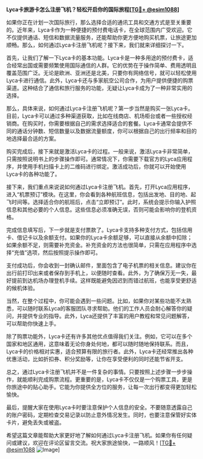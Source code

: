**Lyca卡旅游卡怎么注册飞机？轻松开启你的国际旅程[[TG💪+ @esim1088](https://t.me/s/esim1088)]**

如果你正在计划一次国际旅行，那么选择合适的通讯工具和交通方式是至关重要的。近年来，Lyca卡作为一种便捷的预付费电话卡，在全球范围内广受欢迎。它不仅提供通话、短信和数据流量服务，还能帮助你更方便地购买机票，让旅途更加顺畅。那么，如何通过Lyca卡注册飞机呢？接下来，我们就来详细探讨一下。

首先，让我们了解一下Lyca卡的基本功能。Lyca卡是一种多用途的预付费卡，适合经常出国或需要频繁使用国际通信的人群。它的优势在于操作简单、费用透明且覆盖范围广泛。无论是欧洲、亚洲还是北美，只要你有网络信号，就可以轻松使用Lyca卡进行通信。此外，Lyca卡还与多家航空公司合作，为用户提供便捷的购票渠道。这种结合了通信和旅行服务的功能，无疑让Lyca卡成为了一种非常实用的选择。

那么，具体来说，如何通过Lyca卡注册飞机呢？第一步当然是购买一张Lyca卡。目前，Lyca卡可以通过多种渠道获取，比如在线商店、机场柜台或者一些授权经销商。在购买时，你需要根据自己的需求选择适合的套餐。Lyca卡通常会提供不同的通话分钟数、短信数量以及数据流量额度，你可以根据自己的出行频率和目的地选择最合适的方案。

购买完成后，接下来就是激活Lyca卡的过程。一般来说，激活Lyca卡非常简单，只需按照说明书上的步骤操作即可。通常情况下，你需要下载官方的Lyca应用程序，并使用手机扫描卡上的二维码进行绑定。激活成功后，你就可以开始使用Lyca卡的各种功能了。

接下来，我们重点来说说如何通过Lyca卡注册飞机。首先，打开Lyca应用程序，进入“机票预订”模块。在这里，你会看到各种航班信息，包括出发地、目的地、起飞时间等。选择适合你的航班后，点击“立即预订”。此时，系统会提示你输入护照信息和其他必要的个人信息。这些信息必须准确无误，否则可能会影响你的登机资格。

完成信息填写后，下一步就是支付票款了。Lyca卡支持多种支付方式，包括信用卡、借记卡以及余额支付。如果你的Lyca卡余额足够，可以直接从余额中扣除；如果余额不足，则需要补充资金。补充资金的方法也很简单，只需在应用程序中选择“充值”选项，然后按照提示操作即可。

支付成功后，你会收到一封确认邮件，里面包含了电子机票的相关信息。建议你在出行前打印出来或者保存到手机上，以便随时查看。此外，为了确保万无一失，最好提前到达机场办理登机手续。这样既能避免因迟到而错过航班，也能享受更舒适的候机体验。

当然，在整个过程中，你可能会遇到一些问题。比如，如果你对某些功能不太熟悉，可以随时联系Lyca的客服团队寻求帮助。他们的工作人员会耐心解答你的疑问，并提供专业的指导。此外，Lyca还提供了丰富的用户教程和常见问题解答，可以帮助你快速上手。

除了购票功能外，Lyca卡还有许多其他优点值得我们关注。例如，它可以在多个国家和地区通用，这意味着无论你身处何地，都可以随时随地保持联系。而且，Lyca卡的价格相对实惠，适合预算有限的旅行者。此外，Lyca卡还经常推出各种优惠活动，比如折扣券、积分奖励等，让你在享受便利的同时还能节省开支。

总之，通过Lyca卡注册飞机并不是一件复杂的事情。只要按照上述步骤一步步操作，就能顺利完成购票流程。更重要的是，Lyca卡不仅仅是一个购票工具，更是你旅途中的贴心助手。它能为你提供全方位的服务，让每一次出行都变得更加轻松愉快。

最后，提醒大家在使用Lyca卡时要注意保护个人信息的安全。不要随意透露自己的账户密码，定期检查交易记录以防止意外情况发生。同时，也要注意保管好实体卡片，避免丢失或被盗。

希望这篇文章能帮助大家更好地了解如何通过Lyca卡注册飞机。如果你有任何疑问或建议，欢迎在评论区留言交流。祝大家旅途愉快，一路顺风！[[TG💪+ @esim1088](https://t.me/s/esim1088) ![Image](https://i.postimg.cc/4NQfJmqS/Snipaste-2025-05-13-00-14-12.png)]